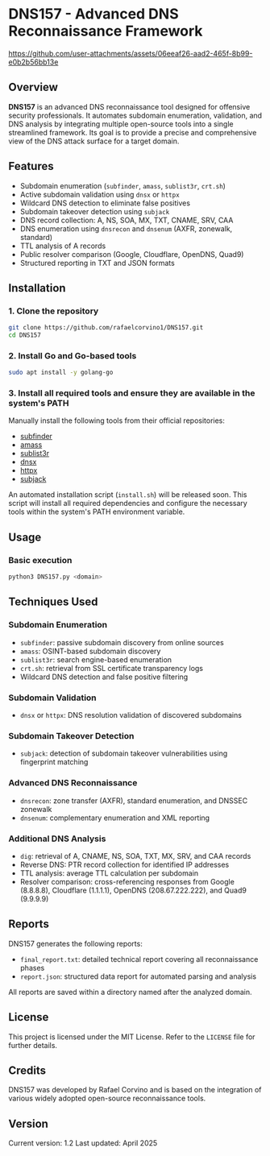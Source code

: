 
# DNS157 - Advanced DNS Reconnaissance Framework


https://github.com/user-attachments/assets/06eeaf26-aad2-465f-8b99-e0b2b56bb13e


## Overview

**DNS157** is an advanced DNS reconnaissance tool designed for offensive security professionals. It automates subdomain enumeration, validation, and DNS analysis by integrating multiple open-source tools into a single streamlined framework. Its goal is to provide a precise and comprehensive view of the DNS attack surface for a target domain.

## Features

- Subdomain enumeration (`subfinder`, `amass`, `sublist3r`, `crt.sh`)
- Active subdomain validation using `dnsx` or `httpx`
- Wildcard DNS detection to eliminate false positives
- Subdomain takeover detection using `subjack`
- DNS record collection: A, NS, SOA, MX, TXT, CNAME, SRV, CAA
- DNS enumeration using `dnsrecon` and `dnsenum` (AXFR, zonewalk, standard)
- TTL analysis of A records
- Public resolver comparison (Google, Cloudflare, OpenDNS, Quad9)
- Structured reporting in TXT and JSON formats

## Installation

### 1. Clone the repository

```bash
git clone https://github.com/rafaelcorvino1/DNS157.git
cd DNS157
```

### 2. Install Go and Go-based tools

```bash
sudo apt install -y golang-go
```

### 3. Install all required tools and ensure they are available in the system's PATH

Manually install the following tools from their official repositories:

- [subfinder](https://github.com/projectdiscovery/subfinder)
- [amass](https://github.com/OWASP/Amass)
- [sublist3r](https://github.com/aboul3la/Sublist3r)
- [dnsx](https://github.com/projectdiscovery/dnsx)
- [httpx](https://github.com/projectdiscovery/httpx)
- [subjack](https://github.com/haccer/subjack)

An automated installation script (`install.sh`) will be released soon. This script will install all required dependencies and configure the necessary tools within the system's PATH environment variable.

## Usage

### Basic execution

```bash
python3 DNS157.py <domain>
```

## Techniques Used

### Subdomain Enumeration

- `subfinder`: passive subdomain discovery from online sources
- `amass`: OSINT-based subdomain discovery
- `sublist3r`: search engine-based enumeration
- `crt.sh`: retrieval from SSL certificate transparency logs
- Wildcard DNS detection and false positive filtering

### Subdomain Validation

- `dnsx` or `httpx`: DNS resolution validation of discovered subdomains

### Subdomain Takeover Detection

- `subjack`: detection of subdomain takeover vulnerabilities using fingerprint matching

### Advanced DNS Reconnaissance

- `dnsrecon`: zone transfer (AXFR), standard enumeration, and DNSSEC zonewalk
- `dnsenum`: complementary enumeration and XML reporting

### Additional DNS Analysis

- `dig`: retrieval of A, CNAME, NS, SOA, TXT, MX, SRV, and CAA records
- Reverse DNS: PTR record collection for identified IP addresses
- TTL analysis: average TTL calculation per subdomain
- Resolver comparison: cross-referencing responses from Google (8.8.8.8), Cloudflare (1.1.1.1), OpenDNS (208.67.222.222), and Quad9 (9.9.9.9)

## Reports

DNS157 generates the following reports:

- `final_report.txt`: detailed technical report covering all reconnaissance phases
- `report.json`: structured data report for automated parsing and analysis

All reports are saved within a directory named after the analyzed domain.

## License

This project is licensed under the MIT License. Refer to the `LICENSE` file for further details.

## Credits

DNS157 was developed by Rafael Corvino and is based on the integration of various widely adopted open-source reconnaissance tools.

## Version

Current version: 1.2
Last updated: April 2025
